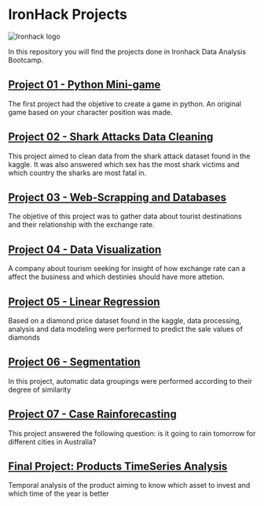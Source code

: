 
# IronHack Projects  

![Ironhack logo](./ironhack_logo.png "Ironhack logo")


In this repository you will find the projects done in Ironhack Data Analysis Bootcamp. 

## [Project 01 - Python Mini-game](https://github.com/rafaelbazzanella/Projetos/tree/master/Projeto%2001%20-%20Python%20mini-game)
The first project had the objetive to create a game in python. An original game based on your character position was made. 


## [Project 02 - Shark Attacks Data Cleaning](https://github.com/rafaelbazzanella/Projetos/tree/master/Projeto%2002%20-%20Shark%20Attacks)
This project aimed to clean data from the shark attack dataset found in the kaggle. It was also answered which sex has the most shark victims and which country the sharks are most fatal in.


## [Project 03 - Web-Scrapping and Databases](https://github.com/rafaelbazzanella/Projetos/tree/master/Projeto%2003%20-%20Web-Scraping%20and%20Databases)
The objetive of this project was to gather data about tourist destinations and their relationship with the exchange rate. 


## [Project 04 - Data Visualization](https://github.com/rafaelbazzanella/Projetos/tree/master/Projeto%2004%20-%20Data%20Visualization%20Project)
A company about tourism seeking for insight of how exchange rate can a affect the business and which destinies should have more attetion.

## [Project 05 - Linear Regression](https://github.com/rafaelbazzanella/Projetos/tree/master/Project%2005%20-%20Linear%20Regression)
Based on a diamond price dataset found in the kaggle, data processing, analysis and data modeling were performed to predict the sale values ​​of diamonds

## [Project 06 - Segmentation](https://github.com/rafaelbazzanella/Projetos/tree/master/Projeto%2006%20-%20Segmentation)
In this project, automatic data groupings were performed according to their degree of similarity

## [Project 07 - Case Rainforecasting](https://github.com/rafaelbazzanella/Projetos/tree/master/Projeto%2007%20-%20Case-Itau-Rainforecasting)
This project answered the following question: is it going to rain tomorrow for different cities in Australia?

## [Final Project: Products TimeSeries Analysis](https://github.com/rafaelbazzanella/Projetos/tree/master/Projeto%20Final%20IronHack)
Temporal analysis of the product aiming to know which asset to invest and which time of the year is better






